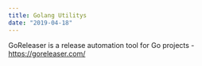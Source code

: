 ```yaml
---
title: Golang Utilitys
date: "2019-04-18"
---
```


GoReleaser is a release automation tool for Go projects - https://goreleaser.com/